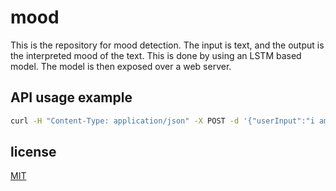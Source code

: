 # mood

This is the repository for mood detection. The input is text, and the output is the interpreted mood of the text. This is done by using an LSTM based model. The model is then exposed over a web server.

## API usage example

```bash
curl -H "Content-Type: application/json" -X POST -d '{"userInput":"i am happy"}' https://scrawlmood.herokuapp.com/api
```

## license 

[MIT](./LICENSE)

